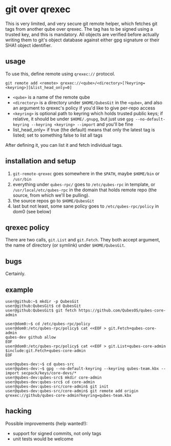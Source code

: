 # git over qrexec

This is very limited, and very secure git remote helper, which fetches git tags
from another qube over qrexec. The tag has to be signed using a trusted key, and
this is mandatory. All objects are verified before actually writing them to
git's object database against either gpg signature or their SHA1 object
identifier.

## usage

To use this, define remote using `qrexec://` protocol.

```
git remote add <remote> qrexec://<qube>/<directory>[?keyring=<keyring>][&list_head_only=0]
```

- `<qube>` is a name of the remote qube
- `<directory>` is a directory under `$HOME/QubesGit` in the `<qube>`, and also
  an argument to qrexec's policy if you'd like to give per-repo access
- `<keyring>` is optional path to keyring which holds trusted public keys; if
  relative, it should be under `$HOME/.gnupg`, but just use
  `gpg --no-default-keyring --keyring <keyring> --import` and you'll be fine
- list_head_only= if true (the default) means that only the latest tag is
  listed; set to something false to list all tags

After defining it, you can list it and fetch individual tags.

## installation and setup

1. `git-remote-qrexec` goes somewhere in the `$PATH`, maybe `$HOME/bin` or
   `/usr/bin`
1. everything under `qubes-rpc/` goes to `/etc/qubes-rpc` in template, or
   `/usr/local/etc/qubes-rpc` in the domain that holds remote repo (the source,
   from which we'll be pulling).
1. the source repos go to `$HOME/QubesGit`
1. last but not least, some sane policy goes to `/etc/qubes-rpc/policy` in dom0
   (see below)

## qrexec policy

There are two calls, `git.List` and `git.Fetch`. They both accept argument, the
name of directory (or symlink) under `$HOME/QubesGit`.

## bugs

Certainly.

## example

```
user@github:~$ mkdir -p QubesGit
user@github:QubesGit$ cd QubesGit
user@github:QubesGit$ git fetch https://github.com/QubesOS/qubes-core-admin

user@dom0:~$ cd /etc/qubes-rpc/policy
user@dom0:/etc/qubes-rpc/policy$ cat <<EOF > git.Fetch+qubes-core-admin
qubes-dev github allow
EOF
user@dom0:/etc/qubes-rpc/policy$ cat <<EOF > git.List+qubes-core-admin
$include:git.Fetch+qubes-core-admin
EOF

user@qubes-dev:~$ cd qubes-src
user@qubes-dev:~$ gpg --no-default-keyring --keyring qubes-team.kbx --import secpack/keys/core-devs/*
user@qubes-dev:qubes-src$ mkdir core-admin
user@qubes-dev:qubes-src$ cd core-admin
user@qubes-dev:qubes-src/core-admin$ git init
user@qubes-dev:qubes-src/core-admin$ git remote add origin qrexec://github/qubes-core-admin?keyring=qubes-team.kbx
```

## hacking

Possible improvements (help wanted!):
- support for signed commits, not only tags
- unit tests would be welcome
